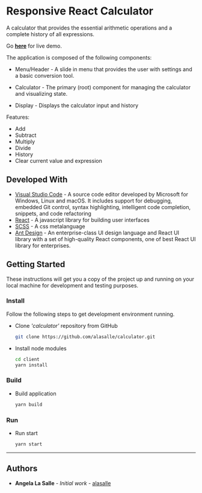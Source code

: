 # Responsive React Calculator

A calculator that provides the essential arithmetic operations and a complete history of all expressions.

Go **[here](http://alasalle-calculator.netlify.app)** for live demo.

The application is composed of the following components:

- Menu/Header - A slide in menu that provides the user with settings and a basic conversion tool.

- Calculator - The primary (root) component for managing the calculator and visualizing state.

- Display - Displays the calculator input and history

Features:

- Add
- Subtract
- Multiply
- Divide
- History
- Clear current value and expression

## Developed With

- [Visual Studio Code](https://code.visualstudio.com/) - A source code editor developed by Microsoft for Windows, Linux and macOS. It includes support for debugging, embedded Git control, syntax highlighting, intelligent code completion, snippets, and code refactoring
- [React](https://reactjs.org/) - A javascript library for building user interfaces
- [SCSS](http://sass-lang.com/) - A css metalanguage
- [Ant Design](https://ant.design/) - An enterprise-class UI design language and React UI library with a set of high-quality React components, one of best React UI library for enterprises.

## Getting Started

These instructions will get you a copy of the project up and running on your local machine for development and testing purposes.

### Install

Follow the following steps to get development environment running.

- Clone _'calculator'_ repository from GitHub

  ```bash
  git clone https://github.com/alasalle/calculator.git
  ```

- Install node modules

  ```bash
  cd client
  yarn install
  ```

### Build

- Build application

  ```bash
  yarn build
  ```

### Run

- Run start

  ```bash
  yarn start
  ```

---

## Authors

- **Angela La Salle** - _Initial work_ - [alasalle](https://github.com/alasalle)
